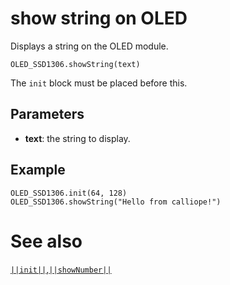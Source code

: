 # show string on OLED

Displays a string on the OLED module.

```sig
OLED_SSD1306.showString(text)
```

The ``init`` block must be placed before this.

## Parameters

* **text**: the string to display.

## Example

```blocks
OLED_SSD1306.init(64, 128)
OLED_SSD1306.showString("Hello from calliope!")
```

# See also
[``||init||``](/reference/oled/init),[``||showNumber||``](/reference/oled/shownumber)
